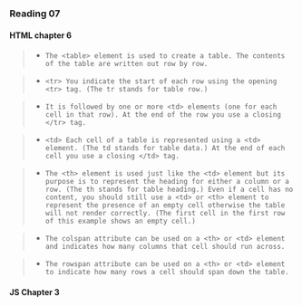 ### Reading 07
#### HTML chapter 6
> - ```The <table> element is used to create a table. The contents of the table are written out row by row.```

> - ```<tr> You indicate the start of each row using the opening <tr> tag. (The tr stands for table row.)```

> - ```It is followed by one or more <td> elements (one for each cell in that row). At the end of the row you use a closing </tr> tag.```

> - ```<td> Each cell of a table is represented using a <td> element. (The td stands for table data.) At the end of each cell you use a closing </td> tag.```

> - ```The <th> element is used just like the <td> element but its purpose is to represent the heading for either a column or a row. (The th stands for table heading.) Even if a cell has no content, you should still use a <td> or <th> element to represent the presence of an empty cell otherwise the table will not render correctly. (The first cell in the first row of this example shows an empty cell.)```

> - ```The colspan attribute can be used on a <th> or <td> element and indicates how many columns that cell should run across.```

> - ```The rowspan attribute can be used on a <th> or <td> element to indicate how many rows a cell should span down the table.```

#### JS Chapter 3

